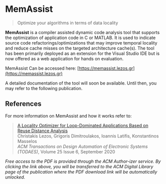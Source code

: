 # MemAssist

> Optimize your algorithms in terms of data locality

**MemAssist** is a compiler assisted dynamic code analysis tool that supports the
optimization of application code in C or MATLAB. It is used to indicate source code refactorings/optimizations that may improve
temporal locality and reduce cache misses on the targeted architecture cache(s).
The tool has been primarily deployed as an extension for the Visual Studio IDE
but is now offered as a web application for hands on evaluation.

MemAssist Can be accessed here: [https://memassist.lezos.gr](https://memassist.lezos.gr)

A detailed documentation of the tool will soon be available.
Until then, you may refer to the following publication.

## References

For more information on MemAssist and how it works refer to:

> [A Locality Optimizer for Loop-Dominated Applications Based on Reuse Distance Analysis](https://dl.acm.org/doi/10.1145/3398189?cid=99658696775)
> <br />
> Christakis Lezos, Grigoris Dimitroulakos, Ioannis Latifis, Konstantinos Masselos
> <br />
> *ACM Transactions on Design Automation of Electronic Systems (TODAES)*, Volume 25 Issue 6, September 2020

*Free access to the PDF is provided through the ACM Author-izer service. 
By clicking the link above, you will be transferred to the ACM Digital Library page of the publication
where the PDF download link will be automatically unlocked.*

